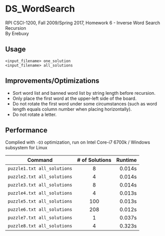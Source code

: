 # DS_WordSearch
RPI CSCI-1200, Fall 2009/Spring 2017, Homework 6 - Inverse Word Search Recursion <br />
By Erebuxy

## Usage
```shell
<input_filename> one_solution
<input_filename> all_solutions
```

## Improvements/Optimizations
* Sort word list and banned word list by string length before recursion.
* Only place the first word at the upper-left side of the board.
* Do not rotate the first word under some circumstances (such as word length equals column number when placing horizontally).
* Do not rotate a letter.

## Performance
Complied with `-O3` optimization, run on Intel Core-i7 6700k / Windows subsystem for Linux

Command | # of Solutions | Runtime
--- | :---: | ---: |
`puzzle1.txt all_solutions` | 8 | 0.014s
`puzzle2.txt all_solutions` | 4 | 0.014s
`puzzle3.txt all_solutions` | 8 | 0.014s
`puzzle4.txt all_solutions` | 4 | 0.013s
`puzzle5.txt all_solutions` | 100 | 0.013s
`puzzle6.txt all_solutions` | 208 | 0.012s
`puzzle7.txt all_solutions` | 1 | 0.037s
`puzzle8.txt all_solutions` | 4 | 0.323s
